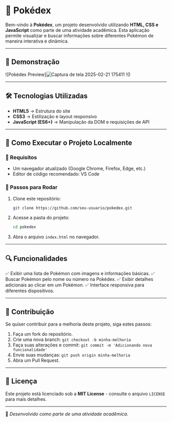 # 📖 Pokédex

Bem-vindo à **Pokédex**, um projeto desenvolvido utilizando **HTML, CSS e JavaScript** como parte de uma atividade acadêmica. Esta aplicação permite visualizar e buscar informações sobre diferentes Pokémon de maneira interativa e dinâmica.

---

## 🌟 Demonstração

![Pokédex Preview]![Captura de tela 2025-02-21 175411](https://github.com/user-attachments/assets/37cab9d5-79ac-4bf7-967a-dad14b8efe3f)
!()


---

## 🛠 Tecnologias Utilizadas

- **HTML5** → Estrutura do site
- **CSS3** → Estilização e layout responsivo
- **JavaScript (ES6+)** → Manipulação da DOM e requisições de API

---

## 🚀 Como Executar o Projeto Localmente

### 🔹 Requisitos
- Um navegador atualizado (Google Chrome, Firefox, Edge, etc.)
- Editor de código recomendado: VS Code

### 🔹 Passos para Rodar
1. Clone este repositório:
   ```sh
   git clone https://github.com/seu-usuario/pokedex.git
   ```
2. Acesse a pasta do projeto:
   ```sh
   cd pokedex
   ```
3. Abra o arquivo `index.html` no navegador.

---

## 🔍 Funcionalidades

✅ Exibir uma lista de Pokémon com imagens e informações básicas.
✅ Buscar Pokémon pelo nome ou número na Pokédex.
✅ Exibir detalhes adicionais ao clicar em um Pokémon.
✅ Interface responsiva para diferentes dispositivos.

---

## 🤝 Contribuição

Se quiser contribuir para a melhoria deste projeto, siga estes passos:
1. Faça um fork do repositório.
2. Crie uma nova branch: `git checkout -b minha-melhoria`
3. Faça suas alterações e commit: `git commit -m 'Adicionando nova funcionalidade'`
4. Envie suas mudanças: `git push origin minha-melhoria`
5. Abra um Pull Request.

---

## 📜 Licença

Este projeto está licenciado sob a **MIT License** - consulte o arquivo `LICENSE` para mais detalhes.

---

🚀 *Desenvolvido como parte de uma atividade acadêmica.*

